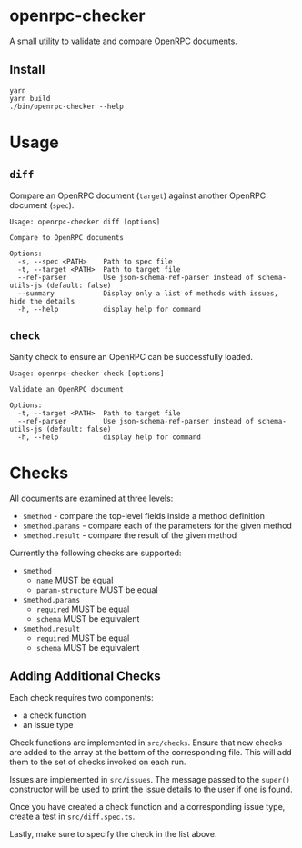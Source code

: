 # openrpc-checker

A small utility to validate and compare OpenRPC documents.

## Install

```shell
yarn
yarn build
./bin/openrpc-checker --help
```

# Usage

## `diff`

Compare an OpenRPC document (`target`) against another OpenRPC document (`spec`).

```shell
Usage: openrpc-checker diff [options]

Compare to OpenRPC documents

Options:
  -s, --spec <PATH>    Path to spec file
  -t, --target <PATH>  Path to target file
  --ref-parser         Use json-schema-ref-parser instead of schema-utils-js (default: false)
  --summary            Display only a list of methods with issues, hide the details
  -h, --help           display help for command
```

## `check`

Sanity check to ensure an OpenRPC can be successfully loaded.

```shell
Usage: openrpc-checker check [options]

Validate an OpenRPC document

Options:
  -t, --target <PATH>  Path to target file
  --ref-parser         Use json-schema-ref-parser instead of schema-utils-js (default: false)
  -h, --help           display help for command
```

# Checks

All documents are examined at three levels:
- `$method` - compare the top-level fields inside a method definition
- `$method.params` - compare each of the parameters for the given method
- `$method.result` - compare the result of the given method

Currently the following checks are supported:
- `$method`
  - `name` MUST be equal
  - `param-structure` MUST be equal
- `$method.params`
  - `required` MUST be equal
  - `schema` MUST be equivalent
- `$method.result`
  - `required` MUST be equal
  - `schema` MUST be equivalent

## Adding Additional Checks

Each check requires two components:
- a check function
- an issue type

Check functions are implemented in `src/checks`. Ensure that new checks are added to the array at the bottom of the corresponding file. This will add them to the set of checks invoked on each run.

Issues are implemented in `src/issues`. The message passed to the `super()` constructor will be used to print the 
issue details to the user if one is found. 

Once you have created a check function and a corresponding issue type, create a test in `src/diff.spec.ts`. 

Lastly, make sure to specify the check in the list above.
